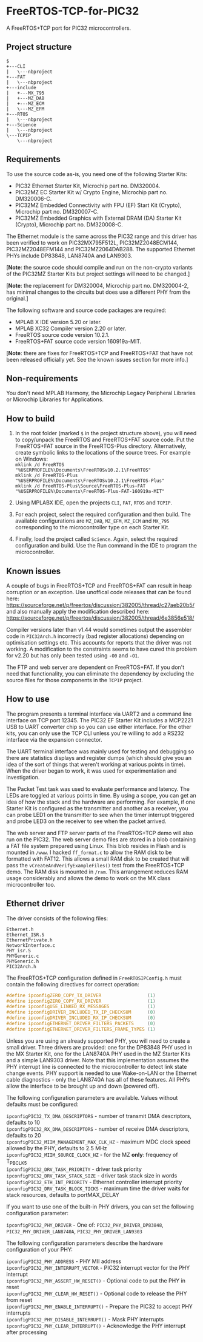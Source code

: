 # FreeRTOS-TCP-for-PIC32

A FreeRTOS+TCP port for PIC32 microcontrollers.

## Project structure
```
$
+---CLI
|   \---nbproject
+---FAT
|   \---nbproject
+---include
|   +---MX_795
|   +---MZ_DAB
|   +---MZ_ECM
|   \---MZ_EFM
+---RTOS
|   \---nbproject
+---Science
|   \---nbproject
\---TCPIP
    \---nbproject
```
## Requirements
To use the source code as-is, you need one of the following Starter Kits:

  * PIC32 Ethernet Starter Kit, Microchip part no. DM320004.
  * PIC32MZ EC Starter Kit w/ Crypto Engine, Microchip part no. DM320006-C.
  * PIC32MZ Embedded Connectivity with FPU (EF) Start Kit (Crypto), Microchip part no. DM320007-C.
  * PIC32MZ Embedded Graphics with External DRAM (DA) Starter Kit (Crypto), Microchip part no. DM320008-C.

The Ethernet module is the same across the PIC32 range and this driver has been verified to work on PIC32MX795F512L, PIC32MZ2048ECM144, PIC32MZ2048EFM144 and PIC32MZ2064DAB288. The supported Ethernet PHYs include DP83848, LAN8740A and LAN9303.

[**Note**: the source code should compile and run on the non-crypto variants of the PIC32MZ Starter Kits but project settings will need to be changed.]

[**Note**: the replacement for DM320004, Microchip part no. DM320004-2, has minimal changes to the circuits but does use a different PHY from the original.]

The following software and source code packages are required:
  * MPLAB X IDE version 5.20 or later.
  * MPLAB XC32 Compiler version 2.20 or later.
  * FreeRTOS source code version 10.2.1.
  * FreeRTOS+FAT source code version 160919a-MIT.

[**Note**: there are fixes for FreeRTOS+TCP and FreeRTOS+FAT that have not been released officially yet. See the known issues section for more info.]

## Non-requirements

You don't need MPLAB Harmony, the Microchip Legacy Peripheral Libraries or Microchip Libraries for Applications.

## How to build

1. In the root folder (marked `$` in the project structure above), you will need to copy/unpack the FreeRTOS and FreeRTOS+FAT source code. Put the FreeRTOS+FAT source in the FreeRTOS-Plus directory. Alternatively, create symbolic links to the locations of the source trees. For example on Windows:  
`mklink /d FreeRTOS "%USERPROFILE%\Documents\FreeRTOSv10.2.1\FreeRTOS"`  
`mklink /d FreeRTOS-Plus "%USERPROFILE%\Documents\FreeRTOSv10.2.1\FreeRTOS-Plus"`  
`mklink /d FreeRTOS-Plus\Source\FreeRTOS-Plus-FAT "%USERPROFILE%\Documents\FreeRTOS-Plus-FAT-160919a-MIT"`

2. Using MPLABX IDE, open the projects `CLI`, `FAT`, `RTOS` and `TCPIP`.

3. For each project, select the required configuration and then build. The available configurations are `MZ_DAB`, `MZ_EFM`, `MZ_ECM` and `MX_795` corresponding to the microcontroller type on each Starter Kit.

4. Finally, load the project called `Science`. Again, select the required configuration and build. Use the Run command in the IDE to program the microcontroller.

## Known issues

A couple of bugs in FreeRTOS+TCP and FreeRTOS+FAT can result in heap corruption or an exception. Use unoffical code releases that can be found here: https://sourceforge.net/p/freertos/discussion/382005/thread/c27aeb20b5/ and also manually apply the modification described here: https://sourceforge.net/p/freertos/discussion/382005/thread/6e3856e518/

Compiler versions later than v1.44 would sometimes output the assembler code in `PIC32Arch.h` incorrectly (bad register allocations) depending on optimisation settings etc. This accounts for reports that the driver was not working. A modification to the constraints seems to have cured this problem for v2.20 but has only been tested using `-O0` and `-O1`.

The FTP and web server are dependent on FreeRTOS+FAT. If you don't need that functionality, you can eliminate the dependency by excluding the source files for those components in the `TCPIP` project.

## How to use

The program presents a terminal interface via UART2 and a command line interface on TCP port 12345. The PIC32 EF Starter Kit includes a MCP2221 USB to UART converter chip so you can use either interface. For the other kits, you can only use the TCP CLI unless you're willing to add a RS232 interface via the expansion connector.

The UART terminal interface was mainly used for testing and debugging so there are statistics displays and register dumps (which should give you an idea of the sort of things that weren't working at various points in time). When the driver began to work, it was used for experimentation and investigation.

The Packet Test task was used to evaluate performance and latency. The LEDs are toggled at various points in time. By using a scope, you can get an idea of how the stack and the hardware are performing. For example, if one Starter Kit is configured as the transmitter and another as a receiver, you can probe LED1 on the transmitter to see when the timer interrupt triggered and probe LED3 on the receiver to see when the packet arrived.

The web server and FTP server parts of the FreeRTOS+TCP demo will also run on the PIC32. The web server demo files are stored in a blob containing a FAT file system prepared using Linux. This blob resides in Flash and is mounted in `/www`. I hacked `ff_format.c` to allow the RAM disk to be formatted with FAT12. This allows a small RAM disk to be created that will pass the `vCreateAndVerifyExampleFiles()` test from the FreeRTOS+TCP demo. The RAM disk is mounted in `/ram`. This arrangement reduces RAM usage considerably and allows the demo to work on the MX class microcontroller too.

## Ethernet driver

The driver consists of the following files:
```
Ethernet.h
Ethernet_ISR.S
EthernetPrivate.h
NetworkInterface.c
PHY_isr.S
PHYGeneric.c
PHYGeneric.h
PIC32Arch.h
```
The FreeRTOS+TCP configuration defined in `FreeRTOSIPConfig.h` must contain the following directives for correct operation:
```C
#define ipconfigZERO_COPY_TX_DRIVER                 (1)
#define ipconfigZERO_COPY_RX_DRIVER                 (1)
#define ipconfigUSE_LINKED_RX_MESSAGES              (1)
#define ipconfigDRIVER_INCLUDED_TX_IP_CHECKSUM      (0)
#define ipconfigDRIVER_INCLUDED_RX_IP_CHECKSUM      (0)
#define ipconfigETHERNET_DRIVER_FILTERS_PACKETS     (0)
#define ipconfigETHERNET_DRIVER_FILTERS_FRAME_TYPES (1)
```
Unless you are using an already supported PHY, you will need to create a small driver. Three drivers are provided: one for the DP83848 PHY used in the MX Starter Kit, one for the LAN8740A PHY used in the MZ Starter Kits and a simple LAN9303 driver. Note that this implementation assumes the PHY interrupt line is connected to the microcontroller to detect link state change events. PHY support is needed to use Wake-on-LAN or the Ethernet cable diagnostics - only the LAN8740A has all of these features. All PHYs allow the interface to be brought up and down (powered off).

The following configuration parameters are available. Values without defaults must be configured:

`ipconfigPIC32_TX_DMA_DESCRIPTORS` - number of transmit DMA descriptors, defaults to 10  
`ipconfigPIC32_RX_DMA_DESCRIPTORS` - number of receive DMA descriptors, defaults to 20  
`ipconfigPIC32_MIIM_MANAGEMENT_MAX_CLK_HZ` - maximum MDC clock speed allowed by the PHY, defaults to 2.5 MHz  
`ipconfigPIC32_MIIM_SOURCE_CLOCK_HZ` - for the MZ __only__: frequency of T<sub>PBCLK5</sub>  
`ipconfigPIC32_DRV_TASK_PRIORITY` - driver task priority  
`ipconfigPIC32_DRV_TASK_STACK_SIZE` - driver task stack size in words  
`ipconfigPIC32_ETH_INT_PRIORITY` - Ethernet controller interrupt priority  
`ipconfigPIC32_DRV_TASK_BLOCK_TICKS` - maximum time the driver waits for stack resources, defaults to portMAX_DELAY

If you want to use one of the built-in PHY drivers, you can set the following configuration parameter:

`ipconfigPIC32_PHY_DRIVER` - One of: `PIC32_PHY_DRIVER_DP83848`, `PIC32_PHY_DRIVER_LAN8740A`, `PIC32_PHY_DRIVER_LAN9303`

The following configuration parameters describe the hardware configuration of your PHY:

`ipconfigPIC32_PHY_ADDRESS` - PHY MII address  
`ipconfigPIC32_PHY_INTERRUPT_VECTOR` - PIC32 interrupt vector for the PHY interrupt  
`ipconfigPIC32_PHY_ASSERT_HW_RESET()` - Optional code to put the PHY in reset  
`ipconfigPIC32_PHY_CLEAR_HW_RESET()` - Optional code to release the PHY from reset  
`ipconfigPIC32_PHY_ENABLE_INTERRUPT()` - Prepare the PIC32 to accept PHY interrupts  
`ipconfigPIC32_PHY_DISABLE_INTERRUPT()` - Mask PHY interrupts  
`ipconfigPIC32_PHY_CLEAR_INTERRUPT()` - Acknowledge the PHY interrupt after processing  
